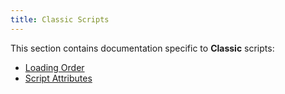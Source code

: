 ```yaml
---
title: Classic Scripts
---
```


This section contains documentation specific to **Classic** scripts:

- [Loading Order](loading-order)
- [Script Attributes](script-attributes)
